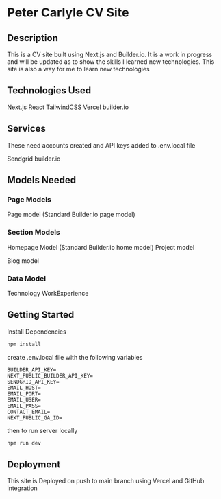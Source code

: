 # Peter Carlyle CV Site

## Description
This is a CV site built using Next.js and Builder.io. It is a work in progress and will be updated as 
to show the skills I learned new technologies. This site is also a way for me to learn new technologies

## Technologies Used
Next.js
React
TailwindCSS
Vercel
builder.io

## Services 

These need accounts created and API keys added to .env.local file

Sendgrid
builder.io

## Models Needed

### Page Models
Page model (Standard Builder.io page model)
### Section Models
Homepage Model (Standard Builder.io home model)
Project model 

Blog model
### Data Model
Technology
WorkExperience

## Getting Started

Install Dependencies

```bash
npm install
```
create .env.local file with the following variables
```
BUILDER_API_KEY=
NEXT_PUBLIC_BUILDER_API_KEY=
SENDGRID_API_KEY=
EMAIL_HOST=
EMAIL_PORT=
EMAIL_USER=
EMAIL_PASS=
CONTACT_EMAIL=
NEXT_PUBLIC_GA_ID=
```
then to run server locally

```bash
npm run dev
```

## Deployment
This site is Deployed on push to main branch using Vercel and GitHub integration